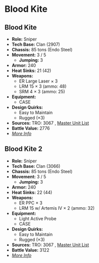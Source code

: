 # Blood Kite 

## Blood Kite 

- **Role:** Sniper 
- **Tech Base:** Clan (2907) 
- **Chassis:** 85 tons (Endo Steel) 
- **Movement:** 3 / 5 
  - **Jumping:** 3 
- **Armor:** 240 
- **Heat Sinks:** 21 (42) 
- **Weapons:** 
  - ER Large Laser × 3 
  - LRM 15 × 3 (ammo: 48) 
  - SRM 4 × 3 (ammo: 25) 
- **Equipment:** 
  - CASE 
- **Design Quirks:** 
  - Easy to Maintain 
  - Rugged (×3) 
- **Sources:** TRO: 3067 , [Master Unit List](http://masterunitlist.info/Unit/Details/3836) 
- **Battle Value:** 2776 
- [*More Info*](blood_kite/blood_kite.md) 

## Blood Kite 2 

- **Role:** Sniper 
- **Tech Base:** Clan (3066) 
- **Chassis:** 85 tons (Endo Steel) 
- **Movement:** 3 / 5 
  - **Jumping:** 3 
- **Armor:** 240 
- **Heat Sinks:** 22 (44) 
- **Weapons:** 
  - ER PPC × 3 
  - LRM 15 w/ Artemis IV × 2 (ammo: 32) 
- **Equipment:** 
  - Light Active Probe 
  - CASE 
- **Design Quirks:** 
  - Easy to Maintain 
  - Rugged (×3) 
- **Sources:** TRO: 3067 , [Master Unit List](http://masterunitlist.info/Unit/Details/3837) 
- **Battle Value:** 3122 
- [*More Info*](blood_kite/blood_kite_2.md) 


